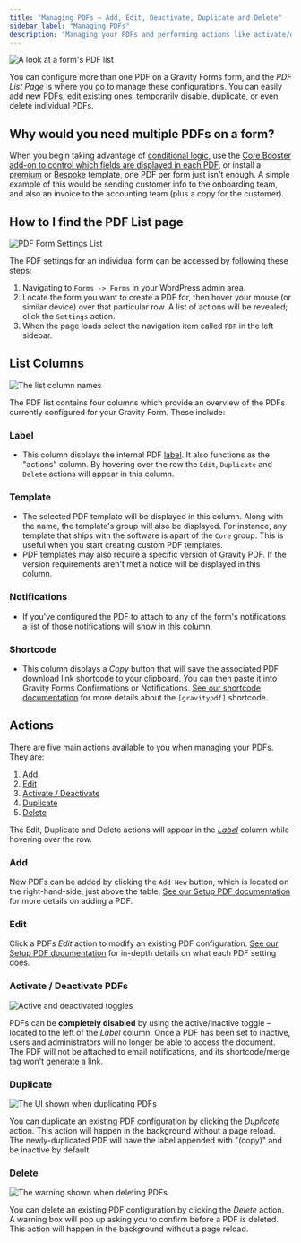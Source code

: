 ```yaml
---
title: "Managing PDFs – Add, Edit, Deactivate, Duplicate and Delete"
sidebar_label: "Managing PDFs"
description: "Managing your PDFs and performing actions like activate/deactivate, duplicate and deleting is a breeze – and it all can be done without a page reload!"
---
```


![A look at a form's PDF list](https://resources.gravitypdf.com/uploads/2022/03/v6.2-Managing-PDFs-List.png)

You can configure more than one PDF on a Gravity Forms form, and the _PDF List Page_ is where you go to manage these configurations. You can easily add new PDFs, edit existing ones, temporarily disable, duplicate, or even delete individual PDFs.

## Why would you need multiple PDFs on a form?

When you begin taking advantage of [conditional logic](setup-pdf.md#conditional-logic), use the [Core Booster add-on to control which fields are displayed in each PDF](../extensions/core-booster-add-on.md#customise-fields), or install a [premium](https://gravitypdf.com/store/#templates) or [Bespoke](https://gravitypdf.com/bespoke/) template, one PDF per form just isn't enough. A simple example of this would be sending customer info to the onboarding team, and also an invoice to the accounting team (plus a copy for the customer).

## How to I find the PDF List page

![PDF Form Settings List](https://resources.gravitypdf.com/uploads/2022/03/v6.2-GPDF-Settings-Page.png)

The PDF settings for an individual form can be accessed by following these steps:

1. Navigating to `Forms -> Forms` in your WordPress admin area.
1. Locate the form you want to create a PDF for, then hover your mouse (or similar device) over that particular row. A list of actions will be revealed; click the `Settings` action.
1. When the page loads select the navigation item called `PDF` in the left sidebar.

## List Columns

![The list column names](https://resources.gravitypdf.com/uploads/2022/03/v6.2-PDF-List-Columns.png)

The PDF list contains four columns which provide an overview of the PDFs currently configured for your Gravity Form. These include:

### Label
* This column displays the internal PDF [label](setup-pdf.md#label). It also functions as the "actions" column. By hovering over the row the `Edit`, `Duplicate` and `Delete` actions will appear in this column.

### Template
* The selected PDF template will be displayed in this column. Along with the name, the template's group will also be displayed. For instance, any template that ships with the software is apart of the `Core` group. This is useful when you start creating custom PDF templates.
* PDF templates may also require a specific version of Gravity PDF. If the version requirements aren't met a notice will be displayed in this column.

### Notifications
* If you've configured the PDF to attach to any of the form's notifications a list of those notifications will show in this column.

### Shortcode
* This column displays a _Copy_ button that will save the associated PDF download link shortcode to your clipboard. You can then paste it into Gravity Forms Confirmations or Notifications. [See our shortcode documentation](shortcodes-and-mergetags.md) for more details about the `[gravitypdf]` shortcode.

## Actions

There are five main actions available to you when managing your PDFs. They are:

1.  [Add](#add)
2.  [Edit](#edit)
3.  [Activate / Deactivate](#activate--deactivate-pdfs)
4.  [Duplicate](#duplicate)
5.  [Delete](#delete)

The Edit, Duplicate and Delete actions will appear in the [*Label*](#label) column while hovering over the row.

### Add

New PDFs can be added by clicking the `Add New` button, which is located on the right-hand-side, just above the table. [See our Setup PDF documentation](setup-pdf.md) for more details on adding a PDF.

### Edit

Click a PDFs *Edit* action to modify an existing PDF configuration. [See our Setup PDF documentation](setup-pdf.md) for  in-depth details on what each PDF setting does.

### Activate / Deactivate PDFs

![Active and deactivated toggles](https://resources.gravitypdf.com/uploads/2022/03/v6.2-Activate-Deactivate-PDF.png)

PDFs can be **completely disabled** by using the active/inactive toggle – located to the left of the _Label_ column. Once a PDF has been set to inactive, users and administrators will no longer be able to access the document. The PDF will not be attached to email notifications, and its shortcode/merge tag won't generate a link.

### Duplicate

![The UI shown when duplicating PDFs](https://resources.gravitypdf.com/uploads/2022/03/PDF-Settings-Duplicate-PDF.png)

You can duplicate an existing PDF configuration by clicking the *Duplicate* action. This action will happen in the background without a page reload. The newly-duplicated PDF will have the label appended with "(copy)" and be inactive by default.

### Delete

![The warning shown when deleting PDFs](https://resources.gravitypdf.com/uploads/2021/08/v6-PDF-Delete.png)

You can delete an existing PDF configuration by clicking the *Delete* action. A warning box will pop up asking you to confirm before a PDF is deleted. This action will happen in the background without a page reload.
